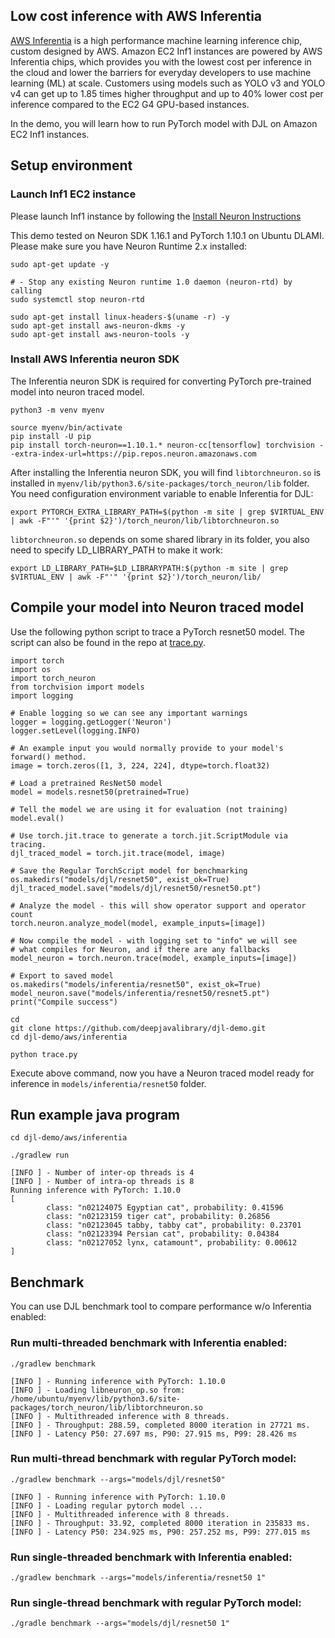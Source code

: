 ## Low cost inference with AWS Inferentia

[AWS Inferentia](https://aws.amazon.com/machine-learning/inferentia/) is a high performance machine
learning inference chip, custom designed by AWS. Amazon EC2 Inf1 instances are powered by AWS
Inferentia chips, which provides you with the lowest cost per inference in the cloud and lower
the barriers for everyday developers to use machine learning (ML) at scale. Customers using models
such as YOLO v3 and YOLO v4 can get up to 1.85 times higher throughput and up to 40% lower cost per
inference compared to the EC2 G4 GPU-based instances.

In the demo, you will learn how to run PyTorch model with DJL on Amazon EC2 Inf1 instances.

## Setup environment

### Launch Inf1 EC2 instance

Please launch Inf1 instance by following the [Install Neuron Instructions](https://awsdocs-neuron.readthedocs-hosted.com/en/latest/neuron-intro/pytorch-setup/pytorch-install.html#install-neuron-pytorch)

This demo tested on Neuron SDK 1.16.1 and PyTorch 1.10.1 on Ubuntu DLAMI.
Please make sure you have Neuron Runtime 2.x installed:

```
sudo apt-get update -y

# - Stop any existing Neuron runtime 1.0 daemon (neuron-rtd) by calling
sudo systemctl stop neuron-rtd

sudo apt-get install linux-headers-$(uname -r) -y
sudo apt-get install aws-neuron-dkms -y
sudo apt-get install aws-neuron-tools -y
```

### Install AWS Inferentia neuron SDK

The Inferentia neuron SDK is required for converting PyTorch pre-trained model into neuron traced model.

```
python3 -m venv myenv

source myenv/bin/activate
pip install -U pip
pip install torch-neuron==1.10.1.* neuron-cc[tensorflow] torchvision --extra-index-url=https://pip.repos.neuron.amazonaws.com
```

After installing the Inferentia neuron SDK, you will find `libtorchneuron.so` is installed in
`myenv/lib/python3.6/site-packages/torch_neuron/lib` folder.
You need configuration environment variable to enable Inferentia for DJL:

```
export PYTORCH_EXTRA_LIBRARY_PATH=$(python -m site | grep $VIRTUAL_ENV | awk -F"'" '{print $2}')/torch_neuron/lib/libtorchneuron.so
```

`libtorchneuron.so` depends on some shared library in its folder, you also need to specify LD_LIBRARY_PATH to make it work:

```
export LD_LIBRARY_PATH=$LD_LIBRARYPATH:$(python -m site | grep $VIRTUAL_ENV | awk -F"'" '{print $2}')/torch_neuron/lib/
```

## Compile your model into Neuron traced model

Use the following python script to trace a PyTorch resnet50 model. The script can also be found in the repo at [trace.py](https://github.com/deepjavalibrary/djl-demo/blob/master/aws/inferentia/trace.py).

```
import torch
import os
import torch_neuron
from torchvision import models
import logging

# Enable logging so we can see any important warnings
logger = logging.getLogger('Neuron')
logger.setLevel(logging.INFO)

# An example input you would normally provide to your model's forward() method.
image = torch.zeros([1, 3, 224, 224], dtype=torch.float32)

# Load a pretrained ResNet50 model
model = models.resnet50(pretrained=True)

# Tell the model we are using it for evaluation (not training)
model.eval()

# Use torch.jit.trace to generate a torch.jit.ScriptModule via tracing.
djl_traced_model = torch.jit.trace(model, image)

# Save the Regular TorchScript model for benchmarking
os.makedirs("models/djl/resnet50", exist_ok=True)
djl_traced_model.save("models/djl/resnet50/resnet50.pt")

# Analyze the model - this will show operator support and operator count
torch.neuron.analyze_model(model, example_inputs=[image])

# Now compile the model - with logging set to "info" we will see
# what compiles for Neuron, and if there are any fallbacks
model_neuron = torch.neuron.trace(model, example_inputs=[image])

# Export to saved model
os.makedirs("models/inferentia/resnet50", exist_ok=True)
model_neuron.save("models/inferentia/resnet50/resnet5.pt")
print("Compile success")
```

```
cd
git clone https://github.com/deepjavalibrary/djl-demo.git
cd djl-demo/aws/inferentia

python trace.py 
```

Execute above command, now you have a Neuron traced model ready for inference in 
`models/inferentia/resnet50` folder.

## Run example java program

```
cd djl-demo/aws/inferentia

./gradlew run

[INFO ] - Number of inter-op threads is 4
[INFO ] - Number of intra-op threads is 8
Running inference with PyTorch: 1.10.0
[
        class: "n02124075 Egyptian cat", probability: 0.41596
        class: "n02123159 tiger cat", probability: 0.26856
        class: "n02123045 tabby, tabby cat", probability: 0.23701
        class: "n02123394 Persian cat", probability: 0.04384
        class: "n02127052 lynx, catamount", probability: 0.00612
]
```

## Benchmark

You can use DJL benchmark tool to compare performance w/o Inferentia enabled:

### Run multi-threaded benchmark with Inferentia enabled:

```
./gradlew benchmark

[INFO ] - Running inference with PyTorch: 1.10.0
[INFO ] - Loading libneuron_op.so from: /home/ubuntu/myenv/lib/python3.6/site-packages/torch_neuron/lib/libtorchneuron.so
[INFO ] - Multithreaded inference with 8 threads.
[INFO ] - Throughput: 288.59, completed 8000 iteration in 27721 ms.
[INFO ] - Latency P50: 27.697 ms, P90: 27.915 ms, P99: 28.426 ms
```

### Run multi-thread benchmark with regular PyTorch model:

```
./gradlew benchmark --args="models/djl/resnet50"

[INFO ] - Running inference with PyTorch: 1.10.0
[INFO ] - Loading regular pytorch model ...
[INFO ] - Multithreaded inference with 8 threads.
[INFO ] - Throughput: 33.92, completed 8000 iteration in 235833 ms.
[INFO ] - Latency P50: 234.925 ms, P90: 257.252 ms, P99: 277.015 ms
```

### Run single-threaded benchmark with Inferentia enabled:

```
./gradlew benchmark --args="models/inferentia/resnet50 1"
```

### Run single-thread benchmark with regular PyTorch model:

```
./gradle benchmark --args="models/djl/resnet50 1"
```
